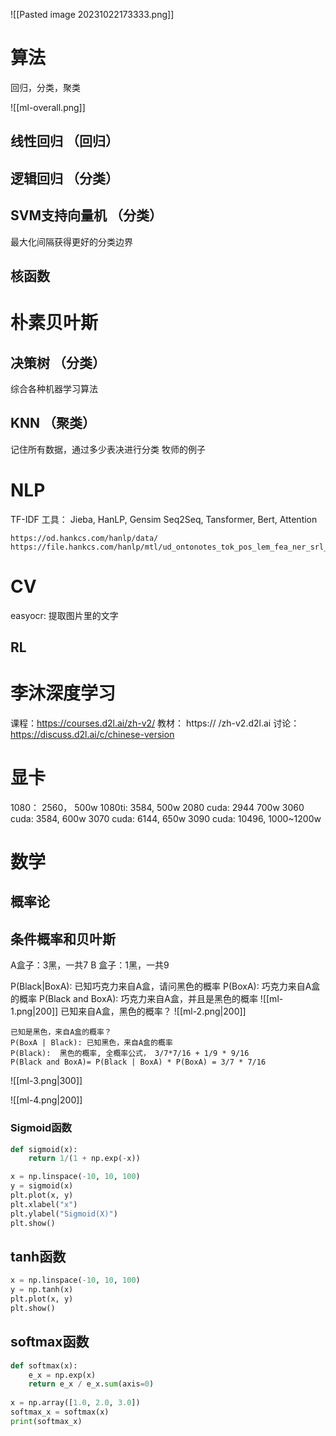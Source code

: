 ![[Pasted image 20231022173333.png]]


# 算法
回归，分类，聚类

![[ml-overall.png]]

## 线性回归 （回归）



## 逻辑回归 （分类）




## SVM支持向量机  （分类）
最大化间隔获得更好的分类边界

## 核函数


# 朴素贝叶斯

## 决策树 （分类）
综合各种机器学习算法
 
## KNN  （聚类）
记住所有数据，通过多少表决进行分类
牧师的例子

# NLP

TF-IDF
工具： Jieba, HanLP, Gensim
Seq2Seq, Tansformer, Bert, Attention


```text
https://od.hankcs.com/hanlp/data/
https://file.hankcs.com/hanlp/mtl/ud_ontonotes_tok_pos_lem_fea_ner_srl_dep_sdp_con_xlm_base_20220608_003435.zip
```


# CV
easyocr: 提取图片里的文字

## RL


# 李沐深度学习
课程：https://courses.d2l.ai/zh-v2/
教材： https:// /zh-v2.d2l.ai
讨论： https://discuss.d2l.ai/c/chinese-version


# 显卡
1080： 2560， 500w
1080ti: 3584, 500w
2080 cuda: 2944 700w
3060  cuda: 3584, 600w
3070  cuda: 6144, 650w
3090  cuda: 10496, 1000~1200w



# 数学
## 概率论

## 条件概率和贝叶斯

A盒子：3黑，一共7
B 盒子：1黑，一共9

P(Black|BoxA):  已知巧克力来自A盒，请问黑色的概率
P(BoxA):  巧克力来自A盒的概率
P(Black and BoxA):  巧克力来自A盒，并且是黑色的概率
![[ml-1.png|200]]
已知来自A盒，黑色的概率？
![[ml-2.png|200]]

```
已知是黑色，来自A盒的概率？
P(BoxA | Black): 已知黑色，来自A盒的概率
P(Black):  黑色的概率, 全概率公式， 3/7*7/16 + 1/9 * 9/16
P(Black and BoxA)= P(Black | BoxA) * P(BoxA) = 3/7 * 7/16
```

![[ml-3.png|300]]


![[ml-4.png|200]]

### Sigmoid函数

```python
def sigmoid(x):  
    return 1/(1 + np.exp(-x))

x = np.linspace(-10, 10, 100)  
y = sigmoid(x)  
plt.plot(x, y)  
plt.xlabel("x")  
plt.ylabel("Sigmoid(X)")  
plt.show()

```

## tanh函数
```python
x = np.linspace(-10, 10, 100)
y = np.tanh(x)
plt.plot(x, y)
plt.show()
```


## softmax函数
``` python
def softmax(x):
	e_x = np.exp(x)
	return e_x / e_x.sum(axis=0)
	
x = np.array([1.0, 2.0, 3.0])
softmax_x = softmax(x)
print(softmax_x)

